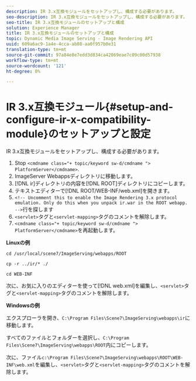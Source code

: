 ```yaml
---
description: IR 3.x互換モジュールをセットアップし、構成する必要があります。
seo-description: IR 3.x互換モジュールをセットアップし、構成する必要があります。
seo-title: IR 3.x互換モジュールのセットアップと構成
solution: Experience Manager
title: IR 3.x互換モジュールのセットアップと構成
topic: Dynamic Media Image Serving - Image Rendering API
uuid: 609a6ac9-1a4e-4cca-ab08-aa0f957b0e31
translation-type: tm+mt
source-git-commit: 97a84e8e7edd3d834ca42069eae7c09c00d57938
workflow-type: tm+mt
source-wordcount: '121'
ht-degree: 0%

---
```



# IR 3.x互換モジュール{#setup-and-configure-ir-x-compatibility-module}のセットアップと設定

IR 3.x互換モジュールをセットアップし、構成する必要があります。

1. Stop `<cmdname class="+ topic/keyword sw-d/cmdname ">  PlatformServer</cmdname>`.
1. ImageServer Webappsディレクトリに移動します。
1. [!DNL ir]ディレクトリの内容を[!DNL ROOT]ディレクトリにコピーします。
1. テキストエディターで[!DNL ROOT/WEB-INF/web.xml]を開きます。
1. `<!-- Uncomment this to enable the Image Rendering 3.x protocol emulation. Only do this when you unpack ir.war in the ROOT webapp. -->`行を探します
1. `<servlet>`タグと`<servlet-mapping>`タグのコメントを解除します。
1. `<cmdname class="+ topic/keyword sw-d/cmdname ">  PlatformServer</cmdname>`を再起動します。

**Linuxの例**

`cd /usr/local/scene7/ImageServing/webapps/ROOT`

`cp -r ../ir/* ./`

`cd WEB-INF`

次に、お気に入りのエディターを使って[!DNL web.xml]を編集し、`<servlet>`タグと`<servlet-mapping>`タグのコメントを解除します。

**Windowsの例**

エクスプローラを開き、`C:\Program Files\Scene7\ImageServing\webapps\ir`に移動します。

すべてのファイルとフォルダーを選択し、`C:\Program Files\Scene7\ImageServing\webapps\ROOT`内にコピーします。

次に、ファイル`c:\Program Files\Scene7\ImageServing\webapps\ROOT\WEB-INF\web.xml`を編集し、`<servlet>`タグと`<servlet-mapping>`タグのコメントを解除します。
